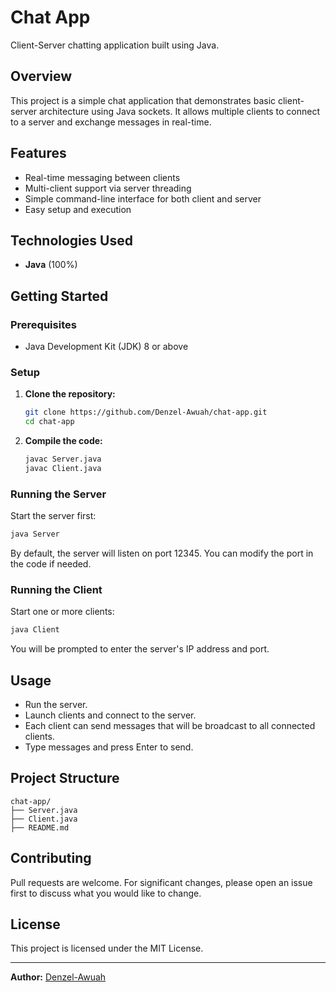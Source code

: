 # Chat App

Client-Server chatting application built using Java.

## Overview

This project is a simple chat application that demonstrates basic client-server architecture using Java sockets. It allows multiple clients to connect to a server and exchange messages in real-time.

## Features

- Real-time messaging between clients
- Multi-client support via server threading
- Simple command-line interface for both client and server
- Easy setup and execution

## Technologies Used

- **Java** (100%)

## Getting Started

### Prerequisites

- Java Development Kit (JDK) 8 or above

### Setup

1. **Clone the repository:**
   ```bash
   git clone https://github.com/Denzel-Awuah/chat-app.git
   cd chat-app
   ```

2. **Compile the code:**
   ```bash
   javac Server.java
   javac Client.java
   ```

### Running the Server

Start the server first:

```bash
java Server
```

By default, the server will listen on port 12345. You can modify the port in the code if needed.

### Running the Client

Start one or more clients:

```bash
java Client
```

You will be prompted to enter the server's IP address and port.

## Usage

- Run the server.
- Launch clients and connect to the server.
- Each client can send messages that will be broadcast to all connected clients.
- Type messages and press Enter to send.

## Project Structure

```
chat-app/
├── Server.java
├── Client.java
├── README.md
```

## Contributing

Pull requests are welcome. For significant changes, please open an issue first to discuss what you would like to change.

## License

This project is licensed under the MIT License.

---

**Author:** [Denzel-Awuah](https://github.com/Denzel-Awuah)
